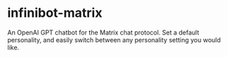 # infinibot-matrix
An OpenAI GPT chatbot for the Matrix chat protocol.  Set a default personality, and easily switch between any personality setting you would like.
